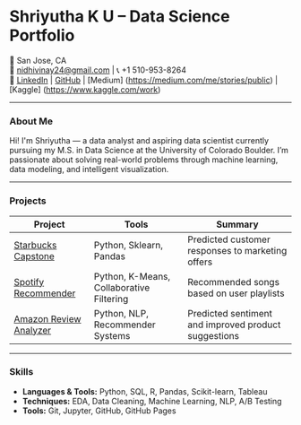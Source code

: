 

# Shriyutha K U – Data Science Portfolio

📍 San Jose, CA  
📧 nidhivinay24@gmail.com |  📞 +1 510-953-8264  
🔗 [LinkedIn](https://linkedin.com/in/shriyutha-k-u-97b701186) | [GitHub](https://github.com/shriyutha) | [Medium] (https://medium.com/me/stories/public) | [Kaggle] (https://www.kaggle.com/work)

---

###  About Me

Hi! I'm Shriyutha — a data analyst and aspiring data scientist currently pursuing my M.S. in Data Science at the University of Colorado Boulder. I’m passionate about solving real-world problems through machine learning, data modeling, and intelligent visualization.

---

###  Projects

| Project | Tools | Summary |
|--------|-------|---------|
| [Starbucks Capstone](./projects/starbucks.md) | Python, Sklearn, Pandas | Predicted customer responses to marketing offers |
| [Spotify Recommender](./projects/spotify.md) | Python, K-Means, Collaborative Filtering | Recommended songs based on user playlists |
| [Amazon Review Analyzer](./projects/amazon.md) | Python, NLP, Recommender Systems | Predicted sentiment and improved product suggestions |

---

###  Skills

- **Languages & Tools:** Python, SQL, R, Pandas, Scikit-learn, Tableau  
- **Techniques:** EDA, Data Cleaning, Machine Learning, NLP, A/B Testing  
- **Tools:** Git, Jupyter, GitHub, GitHub Pages
